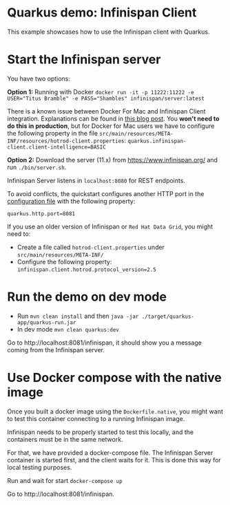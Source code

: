 # Quarkus demo: Infinispan Client

This example showcases how to use the Infinispan client with Quarkus. 

# Start the Infinispan server

You have two options:

**Option 1:** Running with Docker `docker run -it -p 11222:11222 -e USER="Titus Bramble" -e PASS="Shambles" infinispan/server:latest`

There is a known issue between Docker For Mac and Infinispan Client integration. Explanations can be found in
[this blog post](https://blog.infinispan.org/2018/03/accessing-infinispan-inside-docker-for.html).
You **won't need to do this in production**, but for Docker for Mac users we have to configure the following 
property in the file `src/main/resources/META-INF/resources/hotrod-client.properties`: `quarkus.infinispan-client.client-intelligence=BASIC`

**Option 2:** Download the server (11.x) from https://www.infinispan.org/ and run `./bin/server.sh`.

Infinispan Server listens in `localhost:8080` for REST endpoints.

To avoid conflicts, the quickstart configures another HTTP port in the [configuration file](/src/main/resources/application.properties) 
with the following property:

```
quarkus.http.port=8081
```

If you use an older version of Infinispan or ``Red Hat Data Grid``, you might need to:

- Create a file called `hotrod-client.properties` under `src/main/resources/META-INF/`
- Configure the following property: `infinispan.client.hotrod.protocol_version=2.5`

# Run the demo on dev mode

- Run `mvn clean install` and then `java -jar ./target/quarkus-app/quarkus-run.jar`
- In dev mode `mvn clean quarkus:dev`

Go to http://localhost:8081/infinispan, it should show you a message coming from the Infinispan server.


# Use Docker compose with the native image

Once you built a docker image using the `Dockerfile.native`, you might want to test this
container connecting to a running Infinispan image.

Infinispan needs to be properly started to test this locally, and the containers must be in the same network.

For that, we have provided a docker-compose file. The Infinispan Server container is started first, and the client 
waits for it. This is done this way for local testing purposes. 

Run and wait for start `docker-compose up`

Go to http://localhost:8081/infinispan.
